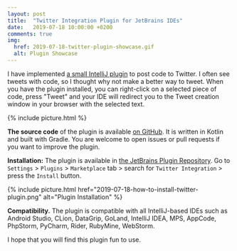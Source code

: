 ```yaml
---
layout: post
title:  "Twitter Integration Plugin for JetBrains IDEs"
date:   2019-07-18 10:00:00 +0200
comments: true
img:
  href: 2019-07-18-twitter-plugin-showcase.gif
  alt: Plugin Showcase
---
```

I have implemented [a small IntelliJ plugin](https://github.com/Shpota/twitter-plugin) to 
post code to Twitter. I often see tweets with code, so I thought why not make a better way 
to tweet. When you have the plugin installed, you can right-click on a selected piece of 
code, press "Tweet" and your IDE will redirect you to the Tweet creation window in your 
browser with the selected text.

{% include picture.html %}

**The source code** of the plugin is available 
[on GitHub](https://github.com/Shpota/twitter-plugin). It is written in Kotlin and built with
Gradle. You are welcome to open issues or pull requests if you want to improve the plugin.

**Installation:** The plugin is available in
[the JetBrains Plugin Repository](https://plugins.jetbrains.com/plugin/12729-twitter-integration).
Go to `Settings` > `Plugins` > `Marketplace` tab > search for `Twitter Integration` > 
press the `Install` button.

{% 
  include picture.html 
  href="2019-07-18-how-to-install-twitter-plugin.png" 
  alt="Plugin Installation"
%}

**Compatibility.** The plugin is compatible with all IntelliJ-based IDEs such as Android Studio, 
CLion, DataGrip, GoLand, IntelliJ IDEA, MPS, AppCode, PhpStorm, PyCharm, Rider, RubyMine, 
WebStorm.

I hope that you will find this plugin fun to use.
